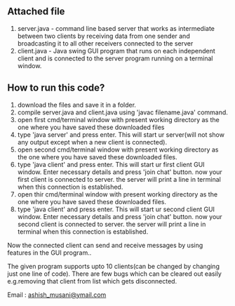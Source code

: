 Attached file
-------------
1) server.java - command line based server that works as intermediate between two clients by receiving data from one sender and broadcasting it to all other receivers connected to the server
2) client.java - Java swing GUI program that runs on each independent client and is connected to the server program running on a terminal window.


How to run this code?
--------------------
1) download the files and save it in a folder.
2) compile server.java and client.java using 'javac filename.java' command.
3) open first cmd/terminal window with present working directory as the one where you have saved these downloaded files
4) type 'java server' and press enter. This will start ur server(will not show any output except when a new client is connected).
5) open second cmd/terminal window with present working directory as the one where you have saved these downloaded files.
6) type 'java client' and press enter. This will start ur first client GUI window. Enter necessary details and press 'join chat' button. now your first client is connected to server. the server will print a line in terminal when this connection is established.
7) open thir cmd/terminal window with present working directory as the one where you have saved these downloaded files.
8) type 'java client' and press enter. This will start ur second client GUI window. Enter necessary details and press 'join chat' button. now your second client is connected to server. the server will print a line in terminal when this connection is established.

Now the connected client can send and receive messages by using features in the GUI program..

The given program supports upto 10 clients(can be changed by changing just one line of code).
There are few bugs which can be cleared out easily e.g.removing that client from list which gets disconnected.

Email : ashish_musani@ymail.com

